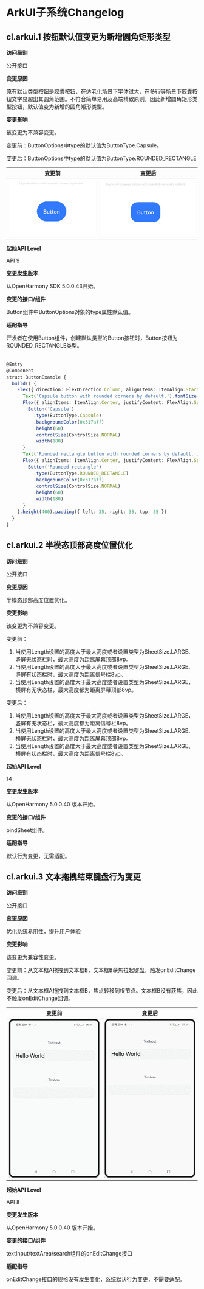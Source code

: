 # ArkUI子系统Changelog

## cl.arkui.1 按钮默认值变更为新增圆角矩形类型

**访问级别**

公开接口

**变更原因**

原有默认类型按钮是胶囊按钮，在适老化场景下字体过大，在多行等场景下胶囊按钮文字易超出其圆角范围。不符合简单易用及高端精致原则，因此新增圆角矩形类型按钮，默认值变为新增的圆角矩形类型。

**变更影响**

该变更为不兼容变更。

变更前：ButtonOptions中type的默认值为ButtonType.Capsule。

变更后：ButtonOptions中type的默认值为ButtonType.ROUNDED_RECTANGLE

| 变更前 | 变更后 |
|---------|---------|
|![roundedRectButton_before](figures/roundedRectButton_before.png)|![figures/roundedRectButton_after.png](figures/roundedRectButton_after.png)|

**起始API Level**

API 9

**变更发生版本**

从OpenHarmony SDK 5.0.0.43开始。

**变更的接口/组件**

Button组件中ButtonOptions对象的type属性默认值。

**适配指导**

开发者在使用Button组件，创建默认类型的Button按钮时，Button按钮为ROUNDED_RECTANGLE类型。

```ts

@Entry
@Component
struct ButtonExample {
  build() {
    Flex({ direction: FlexDirection.Column, alignItems: ItemAlign.Start, justifyContent: FlexAlign.SpaceBetween }) {
      Text('Capsule button with rounded corners by default.').fontSize(9).fontColor(0xCCCCCC)
      Flex({ alignItems: ItemAlign.Center, justifyContent: FlexAlign.SpaceBetween }) {
        Button('Capsule')
          .type(ButtonType.Capsule)
          .backgroundColor(0x317aff)
          .height(60)
          .controlSize(ControlSize.NORMAL)
          .width(180)
      }
      Text('Rounded rectangle button with rounded corners by default.').fontSize(9).fontColor(0xCCCCCC)
      Flex({ alignItems: ItemAlign.Center, justifyContent: FlexAlign.SpaceBetween }) {
        Button('Rounded rectangle')
          .type(ButtonType.ROUNDED_RECTANGLE)
          .backgroundColor(0x317aff)
          .controlSize(ControlSize.NORMAL)
          .height(60)
          .width(180)
      }
    }.height(400).padding({ left: 35, right: 35, top: 35 })
  }
}

```

## cl.arkui.2 半模态顶部高度位置优化

**访问级别**

公开接口

**变更原因**

半模态顶部高度位置优化。

**变更影响**

该变更为不兼容变更。

变更前：

1. 当使用Length设置的高度大于最大高度或者设置类型为SheetSize.LARGE、竖屏无状态栏时，最大高度为距离屏幕顶部8vp。
2. 当使用Length设置的高度大于最大高度或者设置类型为SheetSize.LARGE、竖屏有状态栏时，最大高度为距离信号栏8vp。
3. 当使用Length设置的高度大于最大高度或者设置类型为SheetSize.LARGE，横屏有无状态栏，最大高度都为距离屏幕顶部8vp。


变更后：

1. 当使用Length设置的高度大于最大高度或者设置类型为SheetSize.LARGE，竖屏有无状态栏，最大高度都为距离信号栏8vp。
2. 当使用Length设置的高度大于最大高度或者设置类型为SheetSize.LARGE、横屏无状态栏时，最大高度为距离屏幕顶部8vp。
3. 当使用Length设置的高度大于最大高度或者设置类型为SheetSize.LARGE、横屏有状态栏时，最大高度为距离信号栏8vp。

**起始API Level**

14

**变更发生版本**

从OpenHarmony 5.0.0.40 版本开始。

**变更的接口/组件**

bindSheet组件。

**适配指导**

默认行为变更，无需适配。

## cl.arkui.3  文本拖拽结束键盘行为变更

**访问级别**

公开接口

**变更原因**

优化系统易用性，提升用户体验

**变更影响**

该变更为兼容性变更。

变更前：从文本框A拖拽到文本框B，文本框B获焦拉起键盘，触发onEditChange回调。

变更后：从文本框A拖拽到文本框B，焦点转移到根节点。文本框B没有获焦，因此不触发onEditChange回调。

| 变更前 | 变更后 |
|---------|---------|
| ![](figures/keyboard_before.gif) | ![](figures/keyboard_after.gif) |

**起始API Level**

API 8

**变更发生版本**

从OpenHarmony 5.0.0.40 版本开始。

**变更的接口/组件**

textInput/textArea/search组件的onEditChange接口

**适配指导**

onEditChange接口的规格没有发生变化，系统默认行为变更，不需要适配。